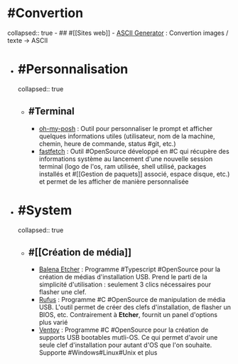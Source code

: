 # #Convertion
collapsed:: true
	- ## #[[Sites web]]
		- [ASCII Generator](https://ascii-generator.site/) : Convertion images / texte -> ASCII
- # #Personnalisation
  collapsed:: true
	- ## #Terminal
		- [oh-my-posh](https://ohmyposh.dev/) : Outil pour personnaliser le prompt et afficher quelques informations utiles (utilisateur, nom de la machine, chemin, heure de commande, status #git, etc.)
		- [fastfetch](https://github.com/fastfetch-cli/fastfetch) : Outil #OpenSource développé en #C qui récupère des informations système au lancement d'une nouvelle session terminal (logo de l'os, ram utilisée, shell utilisé, packages installés et #[[Gestion de paquets]] associé, espace disque, etc.) et permet de les afficher de manière personnalisée
- # #System
  collapsed:: true
	- ## #[[Création de média]]
		- [Balena Etcher](https://rufus.ie/en/) : Programme #Typescript #OpenSource pour la création de médias d'installation USB. Prend le parti de la simplicité d'utilisation : seulement 3 clics nécessaires pour flasher une clef.
		- [Rufus](https://rufus.ie/en/) : Programme #C #OpenSource de manipulation de média USB. L'outil permet de créer des clefs d'installation, de flasher un BIOS, etc. Contrairement à **Etcher**, fournit un panel d'options plus varié
		- [Ventoy](https://github.com/ventoy/Ventoy) : Programme #C #OpenSource pour la création de supports USB bootables mutli-OS. Ce qui permet d'avoir une seule clef d'installation pour autant d'OS que l'on souhaite. Supporte #Windows#Linux#Unix et plus